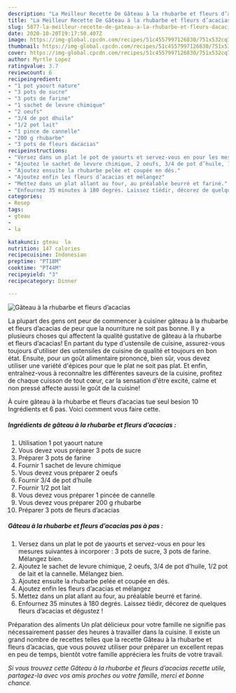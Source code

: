 ```yaml
---
description: "La Meilleur Recette De Gâteau à la rhubarbe et fleurs d’acacias"
title: "La Meilleur Recette De Gâteau à la rhubarbe et fleurs d’acacias"
slug: 5877-la-meilleur-recette-de-gateau-a-la-rhubarbe-et-fleurs-dacacias
date: 2020-10-20T19:17:50.407Z
image: https://img-global.cpcdn.com/recipes/51c4557997126830/751x532cq70/gateau-a-la-rhubarbe-et-fleurs-dacacias-photo-principale-de-la-recette.jpg
thumbnail: https://img-global.cpcdn.com/recipes/51c4557997126830/751x532cq70/gateau-a-la-rhubarbe-et-fleurs-dacacias-photo-principale-de-la-recette.jpg
cover: https://img-global.cpcdn.com/recipes/51c4557997126830/751x532cq70/gateau-a-la-rhubarbe-et-fleurs-dacacias-photo-principale-de-la-recette.jpg
author: Myrtle Lopez
ratingvalue: 3.7
reviewcount: 6
recipeingredient:
- "1 pot yaourt nature"
- "3 pots de sucre"
- "3 pots de farine"
- "1 sachet de levure chimique"
- "2 oeufs"
- "3/4 de pot dhuile"
- "1/2 pot lait"
- "1 pince de cannelle"
- "200 g rhubarbe"
- "3 pots de fleurs dacacias"
recipeinstructions:
- "Versez dans un plat le pot de yaourts et servez-vous en pour les mesures suivantes à incorporer : 3 pots de sucre, 3 pots de farine. Mélangez bien."
- "Ajoutez le sachet de levure chimique, 2 oeufs, 3/4 de pot d’huile, 1/2 pot de lait et la cannelle. Mélangez bien."
- "Ajoutez ensuite la rhubarbe pelée et coupée en dés."
- "Ajoutez enfin les fleurs d’acacias et mélangez"
- "Mettez dans un plat allant au four, au préalable beurré et fariné."
- "Enfournez 35 minutes à 180 degrés. Laissez tiédir, décorez de quelques fleurs d’acacias et dégustez !"
categories:
- Resep
tags:
- gteau
- 
- la

katakunci: gteau  la 
nutrition: 147 calories
recipecuisine: Indonesian
preptime: "PT18M"
cooktime: "PT44M"
recipeyield: "3"
recipecategory: Dinner

---
```



![Gâteau à la rhubarbe et fleurs d’acacias](https://img-global.cpcdn.com/recipes/51c4557997126830/751x532cq70/gateau-a-la-rhubarbe-et-fleurs-dacacias-photo-principale-de-la-recette.jpg)

La plupart des gens ont peur de commencer à cuisiner gâteau à la rhubarbe et fleurs d’acacias de peur que la nourriture ne soit pas bonne. Il y a plusieurs choses qui affectent la qualité gustative de gâteau à la rhubarbe et fleurs d’acacias! En partant du type d'ustensile de cuisine, assurez-vous toujours d'utiliser des ustensiles de cuisine de qualité et toujours en bon état. Ensuite, pour un goût alimentaire prononcé, bien sûr, vous devez utiliser une variété d'épices pour que le plat ne soit pas plat. Et enfin, entraînez-vous à reconnaître les différentes saveurs de la cuisine, profitez de chaque cuisson de tout cœur, car la sensation d'être excité, calme et non pressé affecte aussi le goût de la cuisine!

<!--inarticleads1-->

À cuire gâteau à la rhubarbe et fleurs d’acacias tue seul besion 10 Ingrédients et 6 pas. Voici comment vous faire cette.

##### Ingrédients de gâteau à la rhubarbe et fleurs d’acacias :

1. Utilisation 1 pot yaourt nature
1. Vous devez vous préparer 3 pots de sucre
1. Préparer 3 pots de farine
1. Fournir 1 sachet de levure chimique
1. Vous devez vous préparer 2 oeufs
1. Fournir 3/4 de pot d’huile
1. Fournir 1/2 pot lait
1. Vous devez vous préparer 1 pincée de cannelle
1. Vous devez vous préparer 200 g rhubarbe
1. Préparer 3 pots de fleurs d’acacias




<!--inarticleads2-->

##### Gâteau à la rhubarbe et fleurs d’acacias pas à pas :

1. Versez dans un plat le pot de yaourts et servez-vous en pour les mesures suivantes à incorporer : 3 pots de sucre, 3 pots de farine. Mélangez bien.
1. Ajoutez le sachet de levure chimique, 2 oeufs, 3/4 de pot d’huile, 1/2 pot de lait et la cannelle. Mélangez bien.
1. Ajoutez ensuite la rhubarbe pelée et coupée en dés.
1. Ajoutez enfin les fleurs d’acacias et mélangez
1. Mettez dans un plat allant au four, au préalable beurré et fariné.
1. Enfournez 35 minutes à 180 degrés. Laissez tiédir, décorez de quelques fleurs d’acacias et dégustez !




<!--inarticleads1-->

<p>
Préparation des aliments Un plat délicieux pour votre famille ne signifie pas nécessairement passer des heures à travailler dans la cuisine. Il existe un grand nombre de recettes telles que la recette Gâteau à la rhubarbe et fleurs d’acacias, que vous pouvez utiliser pour préparer un excellent repas en peu de temps, bientôt votre famille appréciera les fruits de votre travail.
</p>

<p>
<i>Si vous trouvez cette Gâteau à la rhubarbe et fleurs d’acacias recette utile, partagez-la avec vos amis proches ou votre famille, merci et bonne chance.</i>
</p>
